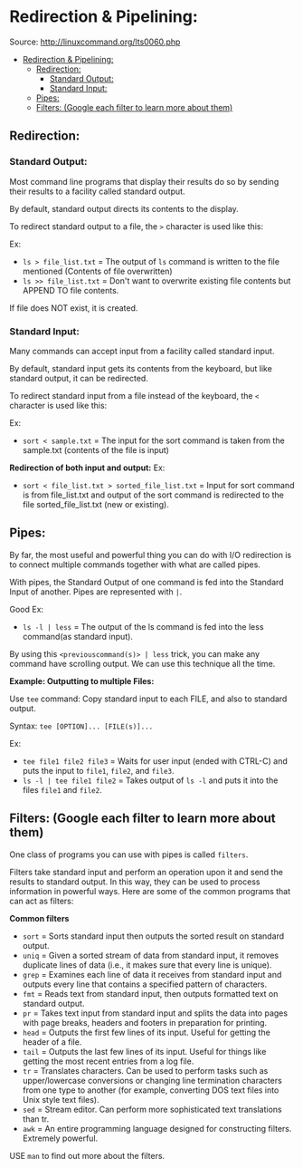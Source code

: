 # Redirection & Pipelining: 

Source: http://linuxcommand.org/lts0060.php

- [Redirection & Pipelining:](#redirection---pipelining-)
  * [Redirection:](#redirection-)
    + [Standard Output:](#standard-output-)
    + [Standard Input:](#standard-input-)
  * [Pipes:](#pipes-)
  * [Filters: (Google each filter to learn more about them)](#filters---google-each-filter-to-learn-more-about-them-)

## Redirection:

### Standard Output:

Most command line programs that display their results do so by sending their results to a facility called standard output. 

By default, standard output directs its contents to the display. 

To redirect standard output to a file, the `>` character is used like this:

Ex:
- `ls > file_list.txt` = The output of `ls` command is written to the file mentioned (Contents of file overwritten)
- `ls >> file_list.txt` = Don't want to overwrite existing file contents but APPEND TO file contents.

If file does NOT exist, it is created.

### Standard Input:

Many commands can accept input from a facility called standard input. 

By default, standard input gets its contents from the keyboard, but like standard output, it can be redirected. 

To redirect standard input from a file instead of the keyboard, the `<` character is used like this:

Ex:
- `sort < sample.txt` = The input for the sort command is taken from the sample.txt (contents of the file is input)

**Redirection of both input and output:**
Ex:
- `sort < file_list.txt > sorted_file_list.txt` = Input for sort command is from file_list.txt and output of the sort command is redirected to the file sorted_file_list.txt (new or existing).

## Pipes:

By far, the most useful and powerful thing you can do with I/O redirection is to connect multiple commands together with what are called pipes. 

With pipes, the Standard Output of one command is fed into the Standard Input of another. Pipes are represented with `|`.

Good Ex:
- `ls -l | less` = The output of the ls command is fed into the less command(as standard input). 

By using this `<previouscommand(s)> | less` trick, you can make any command have scrolling output. We can use this technique all the time.

**Example: Outputting to multiple Files:**

Use `tee` command: Copy standard input to each FILE, and also to standard output.

Syntax: `tee [OPTION]... [FILE(s)]...`

Ex: 
- `tee file1 file2 file3`   = Waits for user input (ended with CTRL-C) and puts the input to `file1`, `file2`, and `file3`.
- `ls -l | tee file1 file2` = Takes output of `ls -l` and puts it into the files `file1` and `file2`.

## Filters: (Google each filter to learn more about them)

One class of programs you can use with pipes is called `filters`. 

Filters take standard input and perform an operation upon it and send the results to standard output. In this way, they can be used to process information in powerful ways. Here are some of the common programs that can act as filters:

**Common filters**

- `sort`  = Sorts standard input then outputs the sorted result on standard output.
- `uniq`  = Given a sorted stream of data from standard input, it removes duplicate lines of data (i.e., it makes sure that every line is unique).
- `grep`  = Examines each line of data it receives from standard input and outputs every line that contains a specified pattern of characters.
- `fmt`   = Reads text from standard input, then outputs formatted text on standard output.
- `pr`    = Takes text input from standard input and splits the data into pages with page breaks, headers and footers in preparation for printing.
- `head`  = Outputs the first few lines of its input. Useful for getting the header of a file.
- `tail`  = Outputs the last few lines of its input. Useful for things like getting the most recent entries from a log file.
- `tr`    = Translates characters. Can be used to perform tasks such as upper/lowercase conversions or changing line termination characters from one type to another (for example, converting DOS text files into Unix style text files).
- `sed`   = Stream editor. Can perform more sophisticated text translations than tr.
- `awk`   = An entire programming language designed for constructing filters. Extremely powerful.

USE `man` to find out more about the filters.
